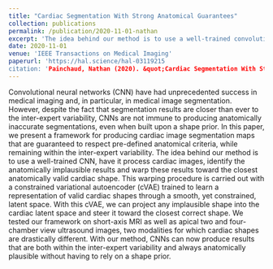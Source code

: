 ```yaml
---
title: "Cardiac Segmentation With Strong Anatomical Guarantees"
collection: publications
permalink: /publication/2020-11-01-nathan
excerpt: 'The idea behind our method is to use a well-trained convolutional neural networks, have it process cardiac images, identify the anatomically implausible results and warp these results toward the closest anatomically valid cardiac shape.'
date: 2020-11-01
venue: 'IEEE Transactions on Medical Imaging'
paperurl: 'https://hal.science/hal-03119215
citation: 'Painchaud, Nathan (2020). &quot;Cardiac Segmentation With Strong Anatomical Guarantees.&quot; <i>IEEE Transactions on Medical Imaging</i>. 39(11).'
---
```

Convolutional neural networks (CNN) have had unprecedented success in medical imaging and, in particular, in medical image segmentation. However, despite the fact that segmentation results are closer than ever to the inter-expert variability, CNNs are not immune to producing anatomically inaccurate segmentations, even when built upon a shape prior. In this paper, we present a framework for producing cardiac image segmentation maps that are guaranteed to respect pre-defined anatomical criteria, while remaining within the inter-expert variability. The idea behind our method is to use a well-trained CNN, have it process cardiac images, identify the anatomically implausible results and warp these results toward the closest anatomically valid cardiac shape. This warping procedure is carried out with a constrained variational autoencoder (cVAE) trained to learn a representation of valid cardiac shapes through a smooth, yet constrained, latent space. With this cVAE, we can project any implausible shape into the cardiac latent space and steer it toward the closest correct shape. We tested our framework on short-axis MRI as well as apical two and four-chamber view ultrasound images, two modalities for which cardiac shapes are drastically different. With our method, CNNs can now produce results that are both within the inter-expert variability and always anatomically plausible without having to rely on a shape prior.
